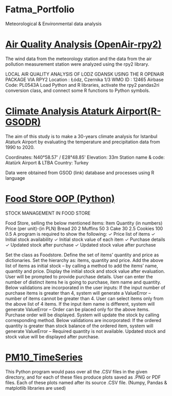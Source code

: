 # Fatma_Portfolio
Meteorological &amp; Environmental data analysis

# [Air Quality Analysis (OpenAir-rpy2)](https://github.com/eminfe/AirPollution-OpenAir-)
The wind data from the meteorology station and the data from the air pollution measurement station were analyzed using the rpy2 library.

LOCAL AIR QUALITY ANALYSIS OF LODZ GDANSK USING THE R OPENAIR PACKAGE VIA RPY2
Location : Łódz, Czernika 1/3
WMO ID : 12465
Airbase Code: PL0543A
Load Python and R libraries, activate the rpy2 pandas2ri conversion class, and connect some R functions to Python symbols.

# [Climate Analysis Ataturk Airport(R-GSODR)](https://github.com/eminfe/ClimateAnalyse_AtaturkAirport)
The aim of this study is to make a 30-years climate analysis for 
Istanbul Ataturk Airport by evaluating the temperature and precipitation data from 1990 to 2020.

Coordinates: N40°58.57' / E28°48.85'
Elevation: 33m
Station name & code: Atatürk Airport & LTBA
Country: Turkey

Data were obtained from GSOD (link) database and processes using R language 

# [Food Store OOP (Python)](https://github.com/eminfe/FoodStore_OOP-Python-)

STOCK MANAGEMENT IN FOOD STORE 

Food Store, selling the below mentioned items:
Item          Quantity (in numbers)      Price (per unit)-(in PLN)
Bread                20                        2
Muffins              50                        3
Cake                 30                       2.5
Cookies              100                      0.5
A program is required to show the following:
✓ Price list of items
✓ Initial stock availability
✓ Initial stock value of each item
✓ Purchase details
✓ Updated stock after purchase
✓ Updated stock value after purchase

Set the class as Foodstore.
Define the set of items’ quantity and price as dictionaries.
Set the hierarchy as: items, quantity and price.
Add the above list of items as initial stock – by calling a method to add the items’ name, quantity and price.
Display the initial stock and stock value after evaluation.
User will be prompted to provide purchase details.
User can enter the number of distinct items he is going to purchase, item name and quantity. Below validations are incorporated in the user inputs:
If the input number of purchase items is greater than 4, system will generate a ValueError – number of items cannot be greater than 4.
User can select items only from the above list of 4 items. If the input item name is different, system will generate ValueError – Order can be placed only for the above items.
Purchase order will be displayed.
System will update the stock by calling corresponding method. Below validations are incorporated:
If the ordered quantity is greater than stock balance of the ordered item, system will generate ValueError – Required quantity is not available.
Updated stock and stock value will be displayed after purchase.

# [PM10_TimeSeries](https://github.com/eminfe/PM10_TimeSeries)

This Python program would pass over all the .CSV files in the given directory, and for each of these files produce plots saved as .PNG or PDF files. Each of these plots named after its source .CSV file. (Numpy, Pandas & matplotlib libraries are used)

